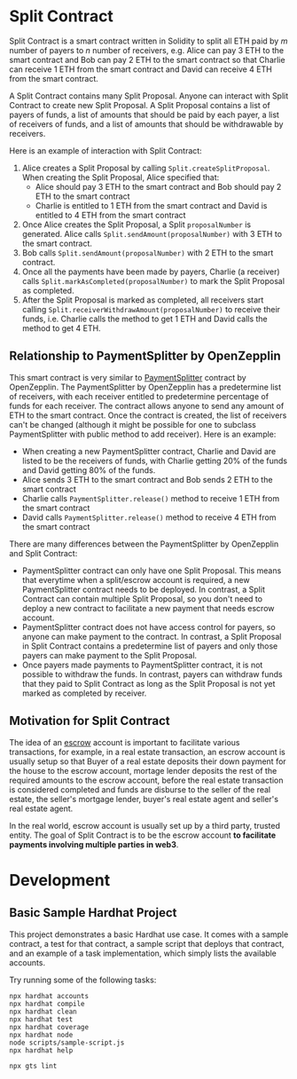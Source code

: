 # Split Contract

Split Contract is a smart contract written in Solidity to split all ETH paid by *m* number of payers to *n* number of receivers, e.g. Alice can pay 3 ETH to the smart contract and Bob can pay 2 ETH to the smart contract so that Charlie can receive 1 ETH from the smart contract and David can receive 4 ETH from the smart contract.

A Split Contract contains many Split Proposal. Anyone can interact with Split Contract to create new Split Proposal. A Split Proposal contains a list of payers of funds, a list of amounts that should be paid by each payer, a list of receivers of funds, and a list of amounts that should be withdrawable by receivers.

Here is an example of interaction with Split Contract:

1. Alice creates a Split Proposal by calling `Split.createSplitProposal`. When creating the Split Proposal, Alice specified that:
   - Alice should pay 3 ETH to the smart contract and Bob should pay 2 ETH to the smart contract
   - Charlie is entitled to 1 ETH from the smart contract and David is entitled to 4 ETH from the smart contract
2. Once Alice creates the Split Proposal, a Split `proposalNumber` is generated. Alice calls `Split.sendAmount(proposalNumber)` with 3 ETH to the smart contract.
3. Bob calls `Split.sendAmount(proposalNumber)` with 2 ETH to the smart contract.
4. Once all the payments have been made by payers, Charlie (a receiver) calls `Split.markAsCompleted(proposalNumber)` to mark the Split Proposal as completed.
5. After the Split Proposal is marked as completed, all receivers start calling `Split.receiverWithdrawAmount(proposalNumber)` to receive their funds, i.e. Charlie calls the method to get 1 ETH and David calls the method to get 4 ETH.

## Relationship to PaymentSplitter by OpenZepplin

This smart contract is very similar to [PaymentSplitter](https://docs.openzeppelin.com/contracts/2.x/api/payment#PaymentSplitter) contract by OpenZepplin. The PaymentSplitter by OpenZepplin has a predetermine list of receivers, with each receiver entitled to predetermine percentage of funds for each receiver. The contract allows anyone to send any amount of ETH to the smart contract. Once the contract is created, the list of receivers can't be changed (although it might be possible for one to subclass PaymentSplitter with public method to add receiver). Here is an example:

- When creating a new PaymentSplitter contract, Charlie and David are listed to be the receivers of funds, with Charlie getting 20% of the funds and David getting 80% of the funds.
- Alice sends 3 ETH to the smart contract and Bob sends 2 ETH to the smart contract
- Charlie calls `PaymentSplitter.release()` method to receive 1 ETH from the smart contract
- David calls `PaymentSplitter.release()` method to receive 4 ETH from the smart contract

There are many differences between the PaymentSplitter by OpenZepplin and Split Contract:

- PaymentSplitter contract can only have one Split Proposal. This means that everytime when a split/escrow account is required, a new PaymentSplitter contract needs to be deployed. In contrast, a Split Contract can contain multiple Split Proposal, so you don't need to deploy a new contract to facilitate a new payment that needs escrow account.
- PaymentSplitter contract does not have access control for payers, so anyone can make payment to the contract. In contrast, a Split Proposal in Split Contract contains a predetermine list of payers and only those payers can make payment to the Split Proposal.
- Once payers made payments to PaymentSplitter contract, it is not possible to withdraw the funds. In contrast, payers can withdraw funds that they paid to Split Contract as long as the Split Proposal is not yet marked as completed by receiver.

## Motivation for Split Contract

The idea of an [escrow](https://en.wikipedia.org/wiki/Escrow) account is important to facilitate various transactions, for example, in a real estate transaction, an escrow account is usually setup so that Buyer of a real estate deposits their down payment for the house to the escrow account, mortage lender deposits the rest of the required amounts to the escrow account, before the real estate transaction is considered completed and funds are disburse to the seller of the real estate, the seller's mortgage lender, buyer's real estate agent and seller's real estate agent.

In the real world, escrow account is usually set up by a third party, trusted entity. The goal of Split Contract is to be the escrow account **to facilitate payments involving multiple parties in web3**.

# Development

## Basic Sample Hardhat Project

This project demonstrates a basic Hardhat use case. It comes with a sample contract, a test for that contract, a sample script that deploys that contract, and an example of a task implementation, which simply lists the available accounts.

Try running some of the following tasks:

```shell
npx hardhat accounts
npx hardhat compile
npx hardhat clean
npx hardhat test
npx hardhat coverage
npx hardhat node
node scripts/sample-script.js
npx hardhat help

npx gts lint
```
